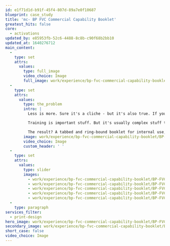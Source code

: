 ```yaml
---
id: e1f71d1d-b91f-45f4-807d-89a7e0f10687
blueprint: case_study
title: 'mc- BP FVC Commercial Capability Booklet'
greatest_hits: false
core:
  - activations
updated_by: e85953fb-52c6-4488-8c8b-c90f68b2bb10
updated_at: 1640276712
main_content:
  -
    type: set
    attrs:
      values:
        type: full_image
        video_choice: Image
        full_image: work/experience/bp-fvc-commercial-capability-booklet/BP-FVC-Booklet-26-Experience-Full-Image-1360x768.5-2.jpg
  -
    type: set
    attrs:
      values:
        type: the_problem
        intro: |
          Less is more. Sure it's a cliche - but it's also true. If you want someone to take something away from your communications, you have to be crystal clear what that thing is. Every time you add something into the list, the less chance it has of getting through. That's the challenge our friends at BP posed to us. 

          Training is important stuff. But it's usually complex stuff too. Coaching your staff on their journey into promotions and potentially a leadership role isn't the work of a moment, so you need materials that they can take them on the road with them. That's why we worked alongside BP to develop a fast-access printed booklet for staff to find the training they needed, when they needed it.

          The result? A tabbed and ring-bound booklet for internal use, delivering training-course information to BP employees clearly and concisely.
        image: work/experience/bp-fvc-commercial-capability-booklet/BP-FVC-Booklet-26-Experience-Large-927x522-2.jpg
        video_choice: Image
        custom_header: ' '
  -
    type: set
    attrs:
      values:
        type: slider
        images:
          - work/experience/bp-fvc-commercial-capability-booklet/BP-FVC-Booklet-26-Experience-Small-740x416.25-1.jpg
          - work/experience/bp-fvc-commercial-capability-booklet/BP-FVC-Booklet-26-Experience-Small-740x416.25-2.jpg
          - work/experience/bp-fvc-commercial-capability-booklet/BP-FVC-Booklet-26-Experience-Small-740x416.25-3.jpg
          - work/experience/bp-fvc-commercial-capability-booklet/BP-FVC-Booklet-26-Experience-Small-740x416.25-4.jpg
          - work/experience/bp-fvc-commercial-capability-booklet/BP-FVC-Booklet-26-Experience-Small-740x416.25-5.jpg
  -
    type: paragraph
services_filter:
  - print-design
hero_image: work/experience/bp-fvc-commercial-capability-booklet/BP-FVC-Booklet-26-Experience-Full-Image-1360x768.5.jpg
secondary_image: work/experience/bp-fvc-commercial-capability-booklet/BP-FVC-Booklet-26-Experience-Secondary-Image-896x597.jpg
short_case: false
video_choice: Image
---
```

